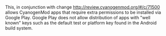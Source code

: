 This, in conjunction with change http://review.cyanogenmod.org/#/c/71500
allows CyanogenMod apps that require extra permissions to be installed via
Google Play. Google Play does not allow distribution of apps with "well
known" keys such as the default test or platform key found in the Android
build system.
